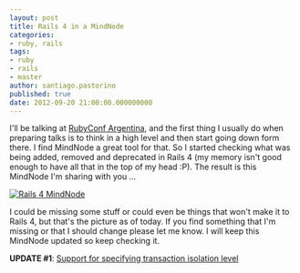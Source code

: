 ```yaml
---
layout: post
title: Rails 4 in a MindNode
categories:
- ruby, rails
tags:
- ruby
- rails
- master
author: santiago.pastorino
published: true
date: 2012-09-20 21:00:00.000000000
---
```


I'll be talking at [RubyConf Argentina](http://rubyconfargentina.org/en),
and the first thing I usually do when preparing talks is to think in a
high level and then start going down form there. I find MindNode a great
tool for that. So I started checking what was being added, removed and
deprecated in Rails 4 (my memory isn't good enough to have all that in the
top of my head :P). The result is this MindNode I'm sharing with you …

[![Rails 4 MindNode](/images/posts/Rails4-mini.png "Rails 4
MindNode")](/images/posts/Rails4.png)

I could be missing some stuff or could even be things that won't make it to
Rails 4, but that's the picture as of today. If you find something that I'm
missing or that I should change please let me know. I will keep this
MindNode updated so keep checking it.

**UPDATE #1**: [Support for specifying transaction isolation
level](https://github.com/rails/rails/commit/392eeecc11a291e406db927a18b75f41b2658253)

